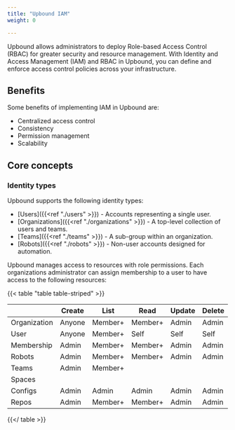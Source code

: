 ```yaml
---
title: "Upbound IAM"
weight: 0

---
```


Upbound allows administrators to deploy Role-based Access Control (RBAC)
for greater security and resource management. With Identity and Access
Management (IAM) and RBAC in Upbound, you can define and enforce access
control policies across your infrastructure.

## Benefits

Some benefits of implementing IAM in Upbound are:

- Centralized access control
- Consistency
- Permission management
- Scalability

## Core concepts

### Identity types

Upbound supports the following identity types:

- [Users]({{<ref "./users" >}}) - Accounts representing a single user.
- [Organizations]({{<ref "./organizations" >}}) - A top-level collection of
  users and teams.
- [Teams]({{<ref "./teams" >}}) - A sub-group within an organization.
- [Robots]({{<ref "./robots" >}}) - Non-user accounts designed for
  automation.

Upbound manages access to resources with role permissions. Each
organizations administrator can assign membership to a user to have access to
the following resources:

<!-- vale Upbound.Spelling = NO -->
{{< table "table table-striped" >}}

|              | Create | List    | Read    | Update | Delete |
|--------------|--------|---------|---------|--------|--------|
| Organization | Anyone | Member+ | Member+ | Admin  | Admin  |
| User         | Anyone | Member+ | Self    | Self   | Self   |
| Membership   | Admin  | Member+ | Member+ | Admin  | Admin  |
| Robots       | Admin  | Member+ | Member+ | Admin  | Admin  |
| Teams        | Admin  | Member+ |         |        |        |
| Spaces       |        |         |         |        |        |
| Configs      | Admin  | Admin   | Admin   | Admin  | Admin  |
| Repos        | Admin  | Member+ | Member+ | Admin  | Admin  |

{{</ table >}}
<!-- vale Upbound.Spelling = YES -->
